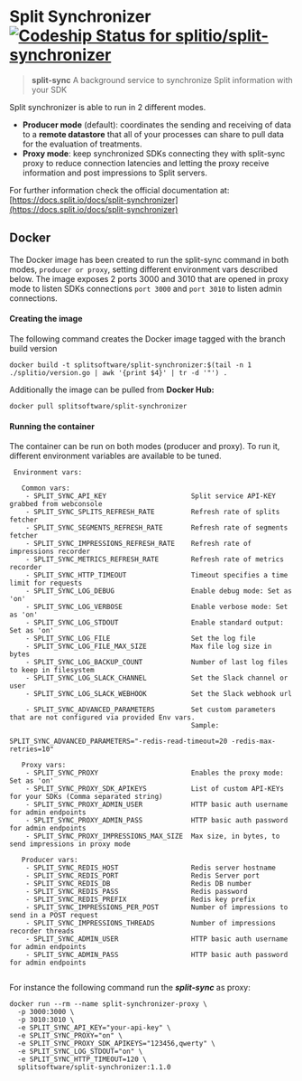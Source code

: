 Split Synchronizer [ ![Codeship Status for splitio/split-synchronizer](https://app.codeship.com/projects/ce54acf0-1c95-0135-d754-16467d9e760e/status?branch=master)](https://app.codeship.com/projects/220048)
===
 > **split-sync** A background service to synchronize Split information with your SDK

Split synchronizer is able to run in 2 different modes.
 - **Producer mode** (default): coordinates the sending and receiving of data to a **remote datastore** that all of your processes can share to pull data for the evaluation of treatments.
 - **Proxy mode**: keep synchronized SDKs connecting they with split-sync proxy to reduce connection latencies and letting the proxy receive information and post impressions to Split servers.

 For further information check the official documentation at: [https://docs.split.io/docs/split-synchronizer](https://docs.split.io/docs/split-synchronizer)

## Docker
The Docker image has been created to run the split-sync command in both modes, `producer or proxy`, setting different environment vars described below.
The image exposes 2 ports 3000 and 3010 that are opened in proxy mode to listen SDKs connections `port 3000` and `port 3010` to listen admin connections.

#### Creating the image
 The following command creates the Docker image tagged with the branch build version
 ```
 docker build -t splitsoftware/split-synchronizer:$(tail -n 1 ./splitio/version.go | awk '{print $4}' | tr -d '"') .
 ```

 Additionally the image can be pulled from **Docker Hub:**
 ```
 docker pull splitsoftware/split-synchronizer
 ```

#### Running the container
The container can be run on both modes (producer and proxy). To run it, different environment variables are available to be tuned.
```
 Environment vars:

   Common vars:
    - SPLIT_SYNC_API_KEY                     Split service API-KEY grabbed from webconsole
    - SPLIT_SYNC_SPLITS_REFRESH_RATE         Refresh rate of splits fetcher
    - SPLIT_SYNC_SEGMENTS_REFRESH_RATE       Refresh rate of segments fetcher
    - SPLIT_SYNC_IMPRESSIONS_REFRESH_RATE    Refresh rate of impressions recorder
    - SPLIT_SYNC_METRICS_REFRESH_RATE        Refresh rate of metrics recorder
    - SPLIT_SYNC_HTTP_TIMEOUT                Timeout specifies a time limit for requests
    - SPLIT_SYNC_LOG_DEBUG                   Enable debug mode: Set as 'on'
    - SPLIT_SYNC_LOG_VERBOSE                 Enable verbose mode: Set as 'on'
    - SPLIT_SYNC_LOG_STDOUT                  Enable standard output: Set as 'on'
    - SPLIT_SYNC_LOG_FILE                    Set the log file
    - SPLIT_SYNC_LOG_FILE_MAX_SIZE           Max file log size in bytes
    - SPLIT_SYNC_LOG_BACKUP_COUNT            Number of last log files to keep in filesystem
    - SPLIT_SYNC_LOG_SLACK_CHANNEL           Set the Slack channel or user
    - SPLIT_SYNC_LOG_SLACK_WEBHOOK           Set the Slack webhook url

    - SPLIT_SYNC_ADVANCED_PARAMETERS         Set custom parameters that are not configured via provided Env vars.
                                             Sample:
                                               SPLIT_SYNC_ADVANCED_PARAMETERS="-redis-read-timeout=20 -redis-max-retries=10"

   Proxy vars:
    - SPLIT_SYNC_PROXY                       Enables the proxy mode: Set as 'on'
    - SPLIT_SYNC_PROXY_SDK_APIKEYS           List of custom API-KEYs for your SDKs (Comma separated string)
    - SPLIT_SYNC_PROXY_ADMIN_USER            HTTP basic auth username for admin endpoints
    - SPLIT_SYNC_PROXY_ADMIN_PASS            HTTP basic auth password for admin endpoints
    - SPLIT_SYNC_PROXY_IMPRESSIONS_MAX_SIZE  Max size, in bytes, to send impressions in proxy mode

   Producer vars:
    - SPLIT_SYNC_REDIS_HOST                  Redis server hostname
    - SPLIT_SYNC_REDIS_PORT                  Redis Server port
    - SPLIT_SYNC_REDIS_DB                    Redis DB number
    - SPLIT_SYNC_REDIS_PASS                  Redis password
    - SPLIT_SYNC_REDIS_PREFIX                Redis key prefix
    - SPLIT_SYNC_IMPRESSIONS_PER_POST        Number of impressions to send in a POST request
    - SPLIT_SYNC_IMPRESSIONS_THREADS         Number of impressions recorder threads
    - SPLIT_SYNC_ADMIN_USER                  HTTP basic auth username for admin endpoints
    - SPLIT_SYNC_ADMIN_PASS                  HTTP basic auth password for admin endpoints


```

For instance the following command run the ***split-sync*** as proxy:
```
docker run --rm --name split-synchronizer-proxy \
  -p 3000:3000 \
  -p 3010:3010 \
  -e SPLIT_SYNC_API_KEY="your-api-key" \
  -e SPLIT_SYNC_PROXY="on" \
  -e SPLIT_SYNC_PROXY_SDK_APIKEYS="123456,qwerty" \
  -e SPLIT_SYNC_LOG_STDOUT="on" \
  -e SPLIT_SYNC_HTTP_TIMEOUT=120 \
  splitsoftware/split-synchronizer:1.1.0

```
